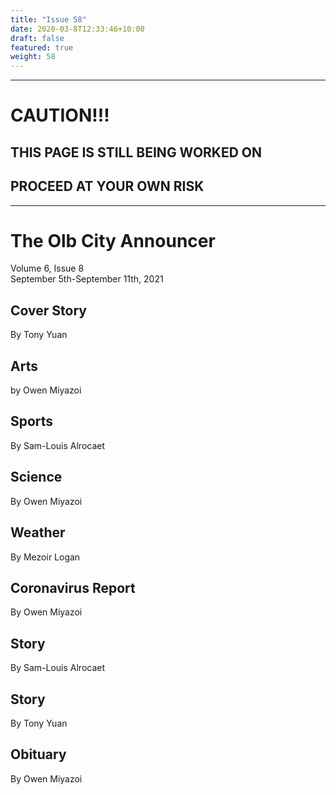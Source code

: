 ```yaml
---
title: "Issue 58"
date: 2020-03-8T12:33:46+10:00
draft: false
featured: true
weight: 58
---
```


------------------------
# CAUTION!!!    
## THIS PAGE IS STILL BEING WORKED ON    
## PROCEED AT YOUR OWN RISK    
------------------------

# The Olb City Announcer    
Volume 6, Issue 8    
September 5th-September 11th, 2021    

## Cover Story
By Tony Yuan



## Arts
by Owen Miyazoi



## Sports
By Sam-Louis Alrocaet



## Science
By Owen Miyazoi



## Weather
By Mezoir Logan



## Coronavirus Report
By Owen Miyazoi    



## Story
By Sam-Louis Alrocaet



## Story
By Tony Yuan



## Obituary
By Owen Miyazoi



